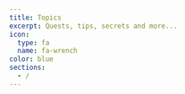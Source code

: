```yaml
---
title: Topics
excerpt: Quests, tips, secrets and more...
icon:
  type: fa
  name: fa-wrench
color: blue
sections:
  - /
---
```

